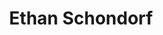 ---
title: "Ethan Schondorf"
image: "schondorf.jpeg"
position: "Software Engineer"
department: "Globus"
institution: "University of Chicago"
ranking: 38
---